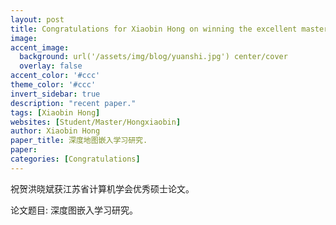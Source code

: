 ```yaml
---
layout: post
title: Congratulations for Xiaobin Hong on winning the excellent master's thesis of Jiangsu Institute of Computer Science!
image:
accent_image:
  background: url('/assets/img/blog/yuanshi.jpg') center/cover
  overlay: false
accent_color: '#ccc'
theme_color: '#ccc'
invert_sidebar: true
description: "recent paper."
tags: [Xiaobin Hong]
websites: [Student/Master/Hongxiaobin]
author: Xiaobin Hong
paper_title: 深度地图嵌入学习研究.
paper:
categories: [Congratulations]
---
```


祝贺洪晓斌获江苏省计算机学会优秀硕士论文。

论文题目: 深度图嵌入学习研究。
